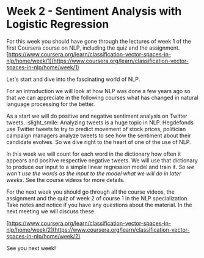 # Week 2 - Sentiment Analysis with Logistic Regression

For this week you should have gone through the lectures of week 1 of the first Coursera course on NLP, including the quiz and the assignment. [https://www.coursera.org/learn/classification-vector-spaces-in-nlp/home/week/1](https://www.coursera.org/learn/classification-vector-spaces-in-nlp/home/week/1)

Let's start and dive into the fascinating world of NLP.&#x20;

For an introduction we will look at how NLP was done a few years ago so that we can appreciate in the following courses what has changed in natural language processing for the better.

As a start we will do positive and negative sentiment analysis on Twitter tweets. :slight\_smile: Analyzing tweets is a huge topic in NLP. Hegdefonds use Twitter tweets to try to predict movement of stock prices, politician campaign managers analyze tweets to see how the sentiment about their candidate evolves. So we dive right to the heart of one of the use of NLP.&#x20;

In this week we will count for each word in the dictionary how often it appears and positive respective negative tweets. We will use that dictionary to produce our input to a simple linear regression model and train it. _So we won't use the words as the input to the model what we will do in later weeks_. See the course videos for more details.

For the next week you should go through all the course videos,  the assignment and the quiz of week 2 of course 1 in the NLP specialization. Take notes and notice if you have any questions about the material. In the next meeting we will discuss these.

[https://www.coursera.org/learn/classification-vector-spaces-in-nlp/home/week/2](https://www.coursera.org/learn/classification-vector-spaces-in-nlp/home/week/2)

See you next week!
